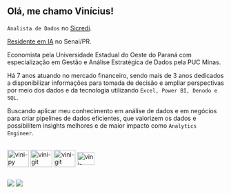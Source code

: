 ## Olá, me chamo Vinícius!

  <!--##### 📊 Analista de Dados no [Sicredi](https://www.sicredi.com.br/site/sobre-nos/)<br/>

  ##### 💻 [Residente em IA](https://paranacooperativo.coop.br/noticias-inovacao/divulgados-os-aprovados-para-o-programa-de-residencia-em-inteligencia-artificial) no Senai/PR<br/>

  ##### 🎓 Economista pela Universidade Estadual do Oeste do Paraná<br/>

  ##### 📈 Especialista em Análise e Gestão Estratégica de Dados pela PUC Minas<br/>-->

`Analista de Dados` no [Sicredi](https://www.sicredi.com.br/site/sobre-nos/).<br/>

[Residente em IA](https://paranacooperativo.coop.br/noticias-inovacao/divulgados-os-aprovados-para-o-programa-de-residencia-em-inteligencia-artificial) no Senai/PR.<br/>

Economista pela Universidade Estadual do Oeste do Paraná com especialização em Gestão e Análise Estratégica de Dados pela PUC Minas.<br/>

Há 7 anos atuando no mercado financeiro, sendo mais de 3 anos dedicados a disponibilizar informações para tomada de decisão e ampliar perspectivas por meio dos dados e da tecnologia utilizando `Excel, Power BI, Denodo e SQL`.<br/>

Buscando aplicar meu conhecimento em análise de dados e em negócios para criar pipelines de dados eficientes, que valorizem os dados e possibilitem insights melhores e de maior impacto como `Analytics Engineer`.

<div style="display: inline_block"><br>
  <img align="center" alt="vini-py" height="40" width="50" src="https://cdn.jsdelivr.net/gh/devicons/devicon@latest/icons/python/python-original.svg">
  <img align="center" alt="vini-git" height="40" width="50" src="https://cdn.jsdelivr.net/gh/devicons/devicon@latest/icons/postgresql/postgresql-original.svg">
  <img align="center" alt="vini-git" height="40" width="50" src="https://cdn.jsdelivr.net/gh/devicons/devicon@latest/icons/git/git-original.svg">
  <img align="center" alt="vini-vscode" height="30" width="40" src="https://cdn.jsdelivr.net/gh/devicons/devicon@latest/icons/vscode/vscode-original.svg">  
</div>        

##
<div>
  <a href="https://www.linkedin.com/in/viniciusrvieira/" target="_blank"><img src="https://img.shields.io/badge/LinkedIn-0077B5?style=for-the-badge&logo=linkedin&logoColor=white" target="_blank"></a>
  <a href="mailto:viniciusrvieira@outlook.com.br"><img src="https://img.shields.io/badge/Microsoft_Outlook-0078D4?style=for-the-badge&logo=microsoft-outlook&logoColor=white" target="_blank">
</div>





<!--![Microsoft Excel](https://img.shields.io/badge/Microsoft_Excel-217346?style=for-the-badge&logo=microsoft-excel&logoColor=white)
![Power Bi](https://img.shields.io/badge/power_bi-F2C811?style=for-the-badge&logo=powerbi&logoColor=black)
![Python](https://img.shields.io/badge/python-3670A0?style=for-the-badge&logo=python&logoColor=ffdd54)
![Postgres](https://img.shields.io/badge/postgres-%23316192.svg?style=for-the-badge&logo=postgresql&logoColor=white)
![Git](https://img.shields.io/badge/git-%23F05033.svg?style=for-the-badge&logo=git&logoColor=white)-->


<!--![Anurag's GitHub stats](https://github-readme-stats.vercel.app/api?username=vrvinicius&show_icons=true&theme=github_dark_dimmed)-->

<!--[![My Skills](https://skillicons.dev/icons?i=py,postgres,git)](https://skillicons.dev)-->




          


<!--
**vrvinicius/vrvinicius** is a ✨ _special_ ✨ repository because its `README.md` (this file) appears on your GitHub profile.

Here are some ideas to get you started:

- 🔭 I’m currently working on ...
- 🌱 I’m currently learning ...
- 👯 I’m looking to collaborate on ...
- 🤔 I’m looking for help with ...
- 💬 Ask me about ...
- 📫 How to reach me: ...
- 😄 Pronouns: ...
- ⚡ Fun fact: ...
-->

